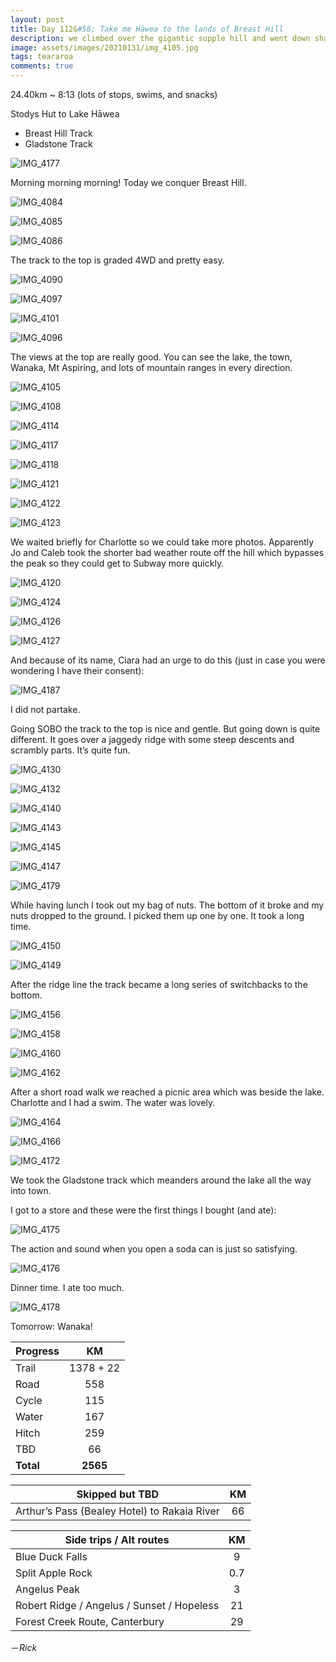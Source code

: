 ```yaml
---
layout: post
title: Day 112&#58; Take me Hāwea to the lands of Breast Hill
description: we climbed over the gigantic supple hill and went down sharply in its jagged end with some nice views. A highlight definitely. Reached Lake Hāwea. 
image: assets/images/20210131/img_4105.jpg
tags: teararoa
comments: true
---
```


24.40km ~ 8:13 (lots of stops, swims, and snacks)

Stodys Hut to Lake Hāwea

- Breast Hill Track
- Gladstone Track

![IMG_4177](/assets/images/20210131/img_4177.jpg)

Morning morning morning! Today we conquer Breast Hill.

![IMG_4084](/assets/images/20210131/img_4084.jpg)

![IMG_4085](/assets/images/20210131/img_4085.jpg)

![IMG_4086](/assets/images/20210131/img_4086.jpg)

The track to the top is graded 4WD and pretty easy.

![IMG_4090](/assets/images/20210131/img_4090.jpg)

![IMG_4097](/assets/images/20210131/img_4097.jpg)

![IMG_4101](/assets/images/20210131/img_4101.jpg)

![IMG_4096](/assets/images/20210131/img_4096.jpg)

The views at the top are really good. You can see the lake, the town, Wanaka, Mt Aspiring, and lots of mountain ranges in every direction. 

![IMG_4105](/assets/images/20210131/img_4105.jpg)

![IMG_4108](/assets/images/20210131/img_4108.jpg)

![IMG_4114](/assets/images/20210131/img_4114.jpg)

![IMG_4117](/assets/images/20210131/img_4117.jpg)

![IMG_4118](/assets/images/20210131/img_4118.jpg)

![IMG_4121](/assets/images/20210131/img_4121.jpg)

![IMG_4122](/assets/images/20210131/img_4122.jpg)

![IMG_4123](/assets/images/20210131/img_4123.jpg)

We waited briefly for Charlotte so we could take more photos. Apparently Jo and Caleb took the shorter bad weather route off the hill which bypasses the peak so they could get to Subway more quickly.

![IMG_4120](/assets/images/20210131/img_4120.jpg)

![IMG_4124](/assets/images/20210131/img_4124.jpg)

![IMG_4126](/assets/images/20210131/img_4126.jpg)

![IMG_4127](/assets/images/20210131/img_4127.jpg)

And because of its name, Ciara had an urge to do this (just in case you were wondering I have their consent):

![IMG_4187](/assets/images/20210131/img_4187.jpg)

I did not partake. 

Going SOBO the track to the top is nice and gentle. But going down is quite different. It goes over a jaggedy ridge with some steep descents and scrambly parts. It’s quite fun. 

![IMG_4130](/assets/images/20210131/img_4130.jpg)

![IMG_4132](/assets/images/20210131/img_4132.jpg)

![IMG_4140](/assets/images/20210131/img_4140.jpg)

![IMG_4143](/assets/images/20210131/img_4143.jpg)

![IMG_4145](/assets/images/20210131/img_4145.jpg)

![IMG_4147](/assets/images/20210131/img_4147.jpg)

![IMG_4179](/assets/images/20210131/img_4179.jpg)

While having lunch I took out my bag of nuts. The bottom of it broke and my nuts dropped to the ground. I picked them up one by one. It took a long time. 

![IMG_4150](/assets/images/20210131/img_4150.jpg)

![IMG_4149](/assets/images/20210131/img_4149.jpg)

After the ridge line the track became a long series of switchbacks to the bottom. 

![IMG_4156](/assets/images/20210131/img_4156.jpg)

![IMG_4158](/assets/images/20210131/img_4158.jpg)

![IMG_4160](/assets/images/20210131/img_4160.jpg)

![IMG_4162](/assets/images/20210131/img_4162.jpg)

After a short road walk we reached a picnic area which was beside the lake. Charlotte and I had a swim. The water was lovely. 

![IMG_4164](/assets/images/20210131/img_4164.jpg)

![IMG_4166](/assets/images/20210131/img_4166.jpg)

![IMG_4172](/assets/images/20210131/img_4172.jpg)

We took the Gladstone track which meanders around the lake all the way into town. 

I got to a store and these were the first things I bought (and ate):

![IMG_4175](/assets/images/20210131/img_4175.jpg)

The action and sound when you open a soda can is just so satisfying. 

![IMG_4176](/assets/images/20210131/img_4176.jpg)

Dinner time. I ate too much. 

![IMG_4178](/assets/images/20210131/img_4178.jpg)

Tomorrow: Wanaka!

| Progress | KM |
| ---- |:----:|
| Trail | 1378 + 22 |
| Road | 558 |
| Cycle | 115 |
| Water | 167 |
| Hitch | 259 |
| TBD | 66 |
| **Total** | **2565** |

| Skipped but TBD | KM |
| ---- |:----:|
| Arthur’s Pass (Bealey Hotel) to Rakaia River | 66 |

| Side trips / Alt routes | KM |
| ---- |:----:|
| Blue Duck Falls | 9 |
| Split Apple Rock | 0.7 |
| Angelus Peak | 3 |
| Robert Ridge / Angelus / Sunset / Hopeless | 21 |
| Forest Creek Route, Canterbury | 29 |

－_Rick_
